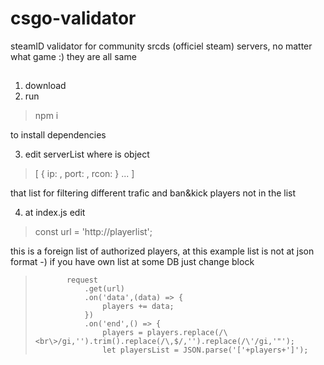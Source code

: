 # csgo-validator
steamID validator for community srcds (officiel steam) servers, no matter what game :) they are all same

##

1. download 
2. run

> npm i 

   to install dependencies
   
3. edit serverList
  where is object

>[
>  { ip: <IP>,
>    port: <port>,
>    rcon: <rcon>
>  }
>  ...
>]

that list for filtering different trafic and ban&kick players not in the list

4. at index.js edit

> const url = 'http://playerlist';
 
 this is a foreign list of authorized players, at this example list is not at json format -)
  if you have own list at some DB just change block
  
>            request
>                .get(url)
>                .on('data',(data) => {
>                    players += data;
>                })
>                .on('end',() => {
>                    players = players.replace(/\<br\>/gi,'').trim().replace(/\,$/,'').replace(/\'/gi,'"'); 
>                    let playersList = JSON.parse('['+players+']');
